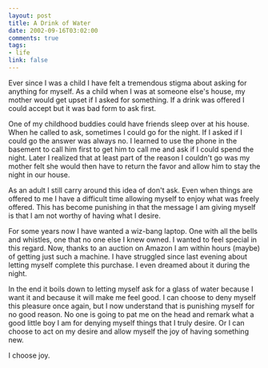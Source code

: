 ```yaml
--- 
layout: post
title: A Drink of Water
date: 2002-09-16T03:02:00
comments: true
tags:
- life
link: false
---
```

Ever since I was a child I have felt a tremendous stigma about asking for anything for myself. As a child when I was at someone else's house, my mother would get upset if I asked for something. If a drink was offered I could accept but it was bad form to ask first.

One of my childhood buddies could have friends sleep over at his house. When he called to ask, sometimes I could go for the night. If I asked if I could go the answer was always no. I learned to use the phone in the basement to call him first to get him to call me and ask if I could spend the night. Later I realized that at least part of the reason I couldn't go was my mother felt she would then have to return the favor and allow him to stay the night in our house.

As an adult I still carry around this idea of don't ask. Even when things are offered to me I have a difficult time allowing myself to enjoy what was freely offered. This has become punishing in that the message I am giving myself is that I am not worthy of having what I desire.

For some years now I have wanted a wiz-bang laptop. One with all the bells and whistles, one that no one else I knew owned. I wanted to feel special in this regard. Now, thanks to an auction on Amazon I am within hours (maybe) of getting just such a machine. I have struggled since last evening about letting myself complete this purchase. I even dreamed about it during the night.

In the end it boils down to letting myself ask for a glass of water because I want it and because it will make me feel good. I can choose to deny myself this pleasure once again, but I now understand that is punishing myself for no good reason. No one is going to pat me on the head and remark what a good little boy I am for denying myself things that I truly desire. Or I can choose to act on my desire and allow myself the joy of having something new.

I choose joy.
